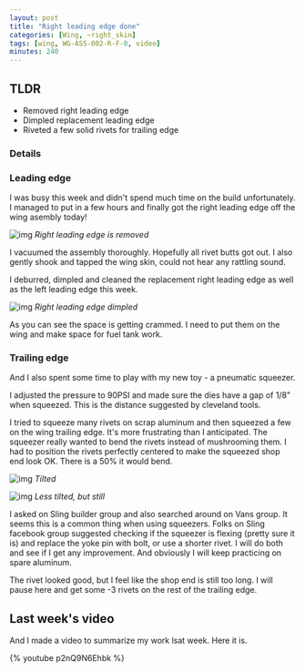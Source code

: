 ```yaml
---
layout: post
title: "Right leading edge done"
categories: [Wing, ~right_skin]
tags: [wing, WG-ASS-002-R-F-0, video]
minutes: 240
---
```


## TLDR

- Removed right leading edge
- Dimpled replacement leading edge
- Riveted a few solid rivets for trailing edge

### Details

### Leading edge

I was busy this week and didn't spend much time on the build unfortunately. I managed to put in a few hours and finally got the right leading edge off the wing asembly today!

![img](https://lh3.googleusercontent.com/pw/AP1GczMHgZtvBgBBbTP86VCpaBhkuUgdO1an6MZwhLd4RHoa-mUp3M-Wb-VNxP9UK2KwiTToxnjwwtdbMjV16E1CfQC35TWMEBNpdd9_v5Jhc5ekoaK1pKsCx1z4cA7g3BFCkgiBn_0IOwYmzdL7Gl2xG4wcIw=w4080-h3072-s-no-gm?authuser=3)
_Right leading edge is removed_

I vacuumed the assembly thoroughly. Hopefully all rivet butts got out. I also gently shook and tapped the wing skin, could not hear any rattling sound.

I deburred, dimpled and cleaned the replacement right leading edge as well as the left leading edge this week.

![img](https://lh3.googleusercontent.com/pw/AP1GczOdqIHE5tRiXi0ymO0Y36d4lwEmguVJCGNzFXyVlxxhQYyZ6G0jqx1kga31RGWjK27glysosBeV-wP5zfbK6Gjiw2u_nmEvqrjT88rhTakSicN6s7Jt3HlXb9J3ovNVfe2Je9YwKFnB7u-1iy4syqFgjg=w4080-h3072-s-no-gm?authuser=3)
_Right leading edge dimpled_

As you can see the space is getting crammed. I need to put them on the wing and make space for fuel tank work.

### Trailing edge

And I also spent some time to play with my new toy - a pneumatic squeezer.

I adjusted the pressure to 90PSI and made sure the dies have a gap of 1/8" when squeezed. This is the distance suggested by cleveland tools.

I tried to squeeze many rivets on scrap aluminum and then squeezed a few on the wing trailing edge. It's more frustrating than I anticipated. The squeezer really wanted to bend the rivets instead of mushrooming them. I had to position the rivets perfectly centered to make the squeezed shop end look OK. There is a 50% it would bend.

![img](https://lh3.googleusercontent.com/pw/AP1GczNEec3G3naqe4wIG1vHd3opME-ePpUCoP19Ukb8WyJBjYDrQQ6PHTuWQKVvPwC8FIPUeJAW6um66Cr5FB4JCXIft8BoWa14zfE6nqUUGbERXN_z_Bd70MPDh0uOm6jiixcHSSDLZTSv7n5o6wvm4oTC7g=w1290-h1712-s-no-gm?authuser=0)
_Tilted_

![img](https://lh3.googleusercontent.com/pw/AP1GczMTGYEKVTTDKDLF8fqH2cQwWDBfBnJrKnqCysHdvH76Vgo3cKVnEn17dNTi72LM_IdqFGCjOwg3TGmHPFTQeMLqPdz3KWXtg2RoOddWM2J_JV6HWf_pC1eBB2sfvGOaa8ZSYcB6LJyvjcn65yqyuin3tA=w1290-h1712-s-no-gm?authuser=0)
_Less tilted, but still_

I asked on Sling builder group and also searched around on Vans group. It seems this is a common thing when using squeezers. Folks on Sling facebook group suggested checking if the squeezer is flexing (pretty sure it is) and replace the yoke pin with bolt, or use a shorter rivet. I will do both and see if I get any improvement. And obviously I will keep practicing on spare aluminum.

The rivet looked good, but I feel like the shop end is still too long. I will pause here and get some -3 rivets on the rest of the trailing edge.

## Last week's video

And I made a video to summarize my work lsat week. Here it is.

{% youtube p2nQ9N6Ehbk %}
